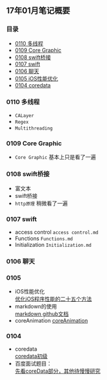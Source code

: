 ## 17年01月笔记概要

### 目录

* [0110 多线程](#0110)
* [0109 Core Graphic](#0109)
* [0108 swift桥接](#0108)
* [0107 swift](#0107)
* [0106 聊天](#0106)
* [0105 iOS性能优化](#0105)
* [0104 coredata](#0104)

### 0110 多线程

  * `CALayer`    
  * `Regex`  
  * `Multithreading`  

### 0109  Core Graphic
  * `Core Graphic` 基本上只是看了一遍

### 0108 swift桥接
  * 富文本
  * swift桥接
  * `http原理` 稍微看了一遍

### 0107 swift

  * access control `access control.md`
  * Functions `Functions.md`
  * Initialization `Initialization.md`

### 0106 聊天

### 0105
  * iOS性能优化  
  [优化iOS程序性能的二十五个方法](http://www.code4app.com/blog-822721-729.html)
  * markdown的使用  
  [markdown github文档](https://guides.github.com/features/mastering-markdown/)  
  * coreAnimation
  [coreAnimation](http://www.code4app.com/thread-12087-1-1.html)

### 0104
  * coredata  
  [coredata初级](http://blog.csdn.net/ruglcc/article/details/50557344)
  * 百度面试题目：  
  [先看coreData部分，其他待慢慢研究](http://www.jianshu.com/p/4d7292741f5)
